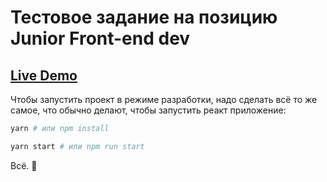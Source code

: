 # Тестовое задание на позицию Junior Front-end dev

## [Live Demo](https://nfrid.github.io/randomusers-test-case/)

Чтобы запустить проект в режиме разработки, надо сделать всё то же самое,
что обычно делают, чтобы запустить реакт приложение:

```sh
yarn # или npm install

yarn start # или npm run start
```

Всё. 🗿
